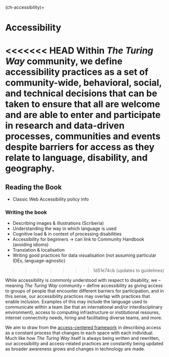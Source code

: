 (ch-accessibility)=
# Accessibility

<<<<<<< HEAD
Within _The Turing Way_ community, we define accessibility practices as a set of community-wide, behavioral, social, and technical decisions that can be taken to ensure that all are welcome and are able to enter and participate in research and data-driven processes, communities and events despite barriers for access as they relate to language, disability, and geography.
=======
## Reading the Book
- Classic Web Accessibility policy info

### Writing the book
- Describing images & illustrations (Scriberia)
- Understanding the way in which language is used
- Cognitive load & in context of processing disabilities
- Accessibility for beginners -> can link to Community Handbook (avoiding idioms)
- Translation & localisation 
- Writing good practices for data visualisation (not assuming particular IDEs, language-agnostic)
>>>>>>> 1d51e74cb (updates to guidelines)

While accessibility is commonly understood with respect to disability, we – meaning _The Turing Way_ community – define accessibility as giving access to groups of people that encounter different barriers for participation, and in this sense, our accessibility practices may overlap with practices that enable inclusion. Examples of this may include the language used to communicate within a team (be that an international and/or interdisciplinary environment), access to computing infrastructure or institutional resoures, internet connectivity needs, hiring and facilitating diverse teams, and more.

We aim to draw from the [access-centered framework](https://accesscenteredmovement.com/what-access-centered-means/) in describing access as a constant process that changes in each space with each individual. Much like how _The Turing Way_ itself is always being written and rewritten, our accessibility and access-related practices are constantly being updated as broader awareness grows and changes in technology are made.
